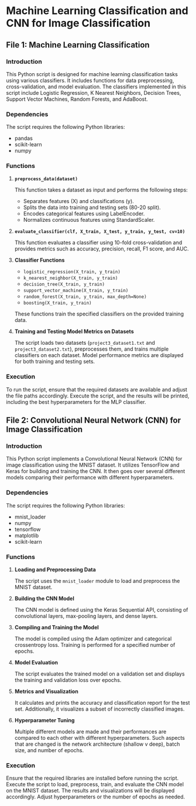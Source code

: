 # Machine Learning Classification and CNN for Image Classification

## File 1: Machine Learning Classification

### Introduction

This Python script is designed for machine learning classification tasks using various classifiers. It includes functions for data preprocessing, cross-validation, and model evaluation. The classifiers implemented in this script include Logistic Regression, K Nearest Neighbors, Decision Trees, Support Vector Machines, Random Forests, and AdaBoost.

### Dependencies

The script requires the following Python libraries:

- pandas
- scikit-learn
- numpy

### Functions

1. **`preprocess_data(dataset)`**

   This function takes a dataset as input and performs the following steps:
   - Separates features (X) and classifications (y).
   - Splits the data into training and testing sets (80-20 split).
   - Encodes categorical features using LabelEncoder.
   - Normalizes continuous features using StandardScaler.

2. **`evaluate_classifier(clf, X_train, X_test, y_train, y_test, cv=10)`**

   This function evaluates a classifier using 10-fold cross-validation and provides metrics such as accuracy, precision, recall, F1 score, and AUC.

3. **Classifier Functions**
   - `logistic_regression(X_train, y_train)`
   - `k_nearest_neighbor(X_train, y_train)`
   - `decision_tree(X_train, y_train)`
   - `support_vector_machine(X_train, y_train)`
   - `random_forest(X_train, y_train, max_depth=None)`
   - `boosting(X_train, y_train)`

   These functions train the specified classifiers on the provided training data.

4. **Training and Testing Model Metrics on Datasets**

   The script loads two datasets (`project3_dataset1.txt` and `project3_dataset2.txt`), preprocesses them, and trains multiple classifiers on each dataset. Model performance metrics are displayed for both training and testing sets.

### Execution

To run the script, ensure that the required datasets are available and adjust the file paths accordingly. Execute the script, and the results will be printed, including the best hyperparameters for the MLP classifier.

## File 2: Convolutional Neural Network (CNN) for Image Classification

### Introduction

This Python script implements a Convolutional Neural Network (CNN) for image classification using the MNIST dataset. It utilizes TensorFlow and Keras for building and training the CNN. It then goes over several different models comparing their performance with different hyperparameters. 

### Dependencies

The script requires the following Python libraries:

- mnist_loader
- numpy
- tensorflow
- matplotlib
- scikit-learn

### Functions

1. **Loading and Preprocessing Data**

   The script uses the `mnist_loader` module to load and preprocess the MNIST dataset.

2. **Building the CNN Model**

   The CNN model is defined using the Keras Sequential API, consisting of convolutional layers, max-pooling layers, and dense layers.

3. **Compiling and Training the Model**

   The model is compiled using the Adam optimizer and categorical crossentropy loss. Training is performed for a specified number of epochs.

4. **Model Evaluation**

   The script evaluates the trained model on a validation set and displays the training and validation loss over epochs.

5. **Metrics and Visualization**

   It calculates and prints the accuracy and classification report for the test set. Additionally, it visualizes a subset of incorrectly classified images.

6. **Hyperparameter Tuning**

   Multiple different models are made and their performances are compared to each other with different hyperparameters. Such aspects that are changed is the network architecture (shallow v deep), batch size, and number of epochs. 


### Execution

Ensure that the required libraries are installed before running the script. Execute the script to load, preprocess, train, and evaluate the CNN model on the MNIST dataset. The results and visualizations will be displayed accordingly. Adjust hyperparameters or the number of epochs as needed.
